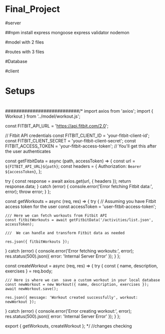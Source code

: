 # Final_Project

#server

##npm install express mongoose express validator nodemon

#model with 2 files

#routes with 3 files


#Database

#client

# Setups

# 

###########################/* import axios from 'axios';
import { Workout } from '../model/workout.js';

const FITBIT_API_URL = 'https://api.fitbit.com/2.0';

// Fitbit API credentials
const FITBIT_CLIENT_ID = 'your-fitbit-client-id';
const FITBIT_CLIENT_SECRET = 'your-fitbit-client-secret';
const FITBIT_ACCESS_TOKEN = 'your-fitbit-access-token'; // You'll get this after the user authenticates

const getFitbitData = async (path, accessToken) => {
  const url = `${FITBIT_API_URL}${path}`;
  const headers = {
    Authorization: `Bearer ${accessToken}`,
  };

  try {
    const response = await axios.get(url, { headers });
    return response.data;
  } catch (error) {
    console.error('Error fetching Fitbit data:', error);
    throw error;
  }
};

const getWorkouts = async (req, res) => {
  try {
    // Assuming you have Fitbit access token for the user
    const accessToken = 'user-fitbit-access-token';

    /// Here we can fetch workouts from Fitbit API
    const fitbitWorkouts = await getFitbitData('/activities/list.json', accessToken);

    ///  We can handle and transform Fitbit data as needed
    
    res.json({ fitbitWorkouts });
  } catch (error) {
    console.error('Error fetching workouts:', error);
    res.status(500).json({ error: 'Internal Server Error' });
  }
};

const createWorkout = async (req, res) => {
  try {
    const { name, description, exercises } = req.body;

    /// Here is where we can  save a custom workout in your local database
    const newWorkout = new Workout({ name, description, exercises });
    await newWorkout.save();

    res.json({ message: 'Workout created successfully', workout: newWorkout });
  } catch (error) {
    console.error('Error creating workout:', error);
    res.status(500).json({ error: 'Internal Server Error' });
  }
};

export { getWorkouts, createWorkout };
 */
//changes checking
